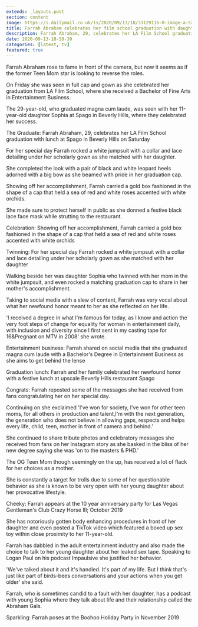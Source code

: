 ```yaml
---
extends: _layouts.post
section: content
image: https://i.dailymail.co.uk/1s/2020/09/13/18/33129116-0-image-a-52_1600017413931.jpg 
title: Farrah Abraham celebrates her film school graduation with daughter Sophia at Spago in Beverly Hills 
description: Farrah Abraham, 29, celebrates her LA Film School graduation with lunch at Spago in Beverly Hills. The Teen Mom star was decked out in her cap and gown as she arrived at Spago 
date: 2020-09-13-18-50-39 
categories: [latest, tv] 
featured: true 
--- 
```

Farrah Abraham rose to fame in front of the camera, but now it seems as if the former Teen Mom star is looking to reverse the roles.   

On Friday she was seen in full cap and gown as she celebrated her graduation from LA Film School, where she received a Bachelor of Fine Arts in Entertainment Business.

The 29-year-old, who graduated magna cum laude, was seen with her 11-year-old daughter Sophia at Spago in Beverly Hills, where they celebrated her success.  

The Graduate: Farrah Abraham, 29, celebrates her LA Film School graduation with lunch at Spago in Beverly Hills on Saturday

For her special day Farrah rocked a white jumpsuit with a collar and lace detailing under her scholarly gown as she matched with her daughter. 

She completed the look with a pair of black and white leopard heels adorned with a big bow as she beamed with pride in her graduation cap.

Showing off her accomplishment, Farrah carried a gold box fashioned in the shape of a cap that held a sea of red and white roses accented with white orchids. 

She made sure to protect herself in public as she donned a festive black lace face mask while strutting to the restaurant.  

Celebration: Showing off her accomplishment, Farrah carried a gold box fashioned in the shape of a cap that held a sea of red and white roses accented with white orchids

Twinning: For her special day Farrah rocked a white jumpsuit with a collar and lace detailing under her scholarly gown as she matched with her daughter

Walking beside her was daughter Sophia who twinned with her mom in the white jumpsuit, and even rocked a matching graduation cap to share in her mother's accomplishment. 

Taking to social media with a slew of content, Farrah was very vocal about what her newfound honor meant to her as she reflected on her life. 

'I received a degree in what I'm famous for today, as I know and action the very foot steps of change for equality for woman in entertainment daily, with inclusion and diversity since I first sent in my casting tape for 16&Pregnant on MTV in 2008' she wrote.  

Entertainment business: Farrah shared on social media that she graduated magna cum laude with a Bachelor's Degree in Entertainment Business as she aims to get behind the lense

Graduation lunch: Farrah and her family celebrated her newfound honor with a festive lunch at upscale Beverly Hills restaurant Spago

Congrats: Farrah reposted some of the messages she had received from fans congratulating her on her special day. 

Continuing on she exclaimed 'I've won for society, I've won for other teen moms, for all others in production and talent,I'm with the next generation, the generation who does not believe in allowing gaps, respects and helps every life, child, teen, mother in front of camera and behind.' 

She continued to share tribute photos and celebratory messages she received from fans on her Instagram story as she basked in the bliss of her new degree saying she was 'on to the masters & PHD.'

The OG Teen Mom though seemingly on the up, has received a lot of flack for her choices as a mother. 

She is constantly a target for trolls due to some of her questionable behavior as she is known to be very open with her young daughter about her provocative lifestyle.

Cheeky: Farrah appears at the 10 year anniversary party for Las Vegas Gentleman's Club Crazy Horse III; October 2019

She has notoriously gotten body enhancing procedures in front of her daughter and even posted a TikTok video which featured a boxed up sex toy within close proximity to her 11-year-old.   

Farrah has dabbled in the adult entertainment industry and also made the choice to talk to her young daughter about her leaked sex tape. Speaking to Logan Paul on his podcast Impaulsive she justified her behavior.

'We've talked about it and it's handled. It's part of my life. But I think that's just like part of birds-bees conversations and your actions when you get older' she said. 

Farrah, who is sometimes candid to a fault with her daughter, has a podcast with young Sophia where they talk about life and their relationship called the Abraham Gals. 

Sparkling: Farrah poses at the Boohoo Holiday Party in November 2019


